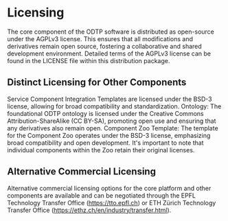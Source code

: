 # Licensing
The core component of the ODTP software is distributed as open-source under the AGPLv3 license. This ensures that all modifications and derivatives remain open source, fostering a collaborative and shared development environment. Detailed terms of the AGPLv3 license can be found in the LICENSE file within this distribution package.

## Distinct Licensing for Other Components
Service Component Integration Templates are licensed under the BSD-3 license, allowing for broad compatibility and standardization.
Ontology: The foundational ODTP ontology is licensed under the Creative Commons Attribution-ShareAlike (CC BY-SA), promoting open use and ensuring that any derivatives also remain open.
Component Zoo Template: The template for the Component Zoo operates under the BSD-3 license, emphasizing broad compatibility and open development. It's important to note that individual components within the Zoo retain their original licenses.

## Alternative Commercial Licensing
Alternative commercial licensing options for the core platform and other components are available and can be negotiated through the EPFL Technology Transfer Office (https://tto.epfl.ch) or ETH Zürich Technology Transfer Office (https://ethz.ch/en/industry/transfer.html).

<script src="https://hypothes.is/embed.js" async></script>
